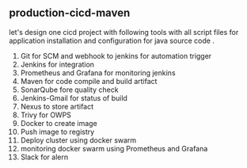## production-cicd-maven

let's design one cicd project with following tools with all script files for application installation and configuration for java source code .

1. Git for SCM and webhook to jenkins for automation trigger
2. Jenkins for integration
3. Prometheus and Grafana for monitoring jenkins
4. Maven for code compile and build artifact
5. SonarQube fore quality check 
6. Jenkins-Gmail for status of build
7. Nexus to store artifact
8. Trivy for OWPS
9. Docker to create image
10. Push image to registry
11. Deploy cluster using docker swarm
12. monitoring docker swarm using Prometheus and Grafana
13. Slack for alern
